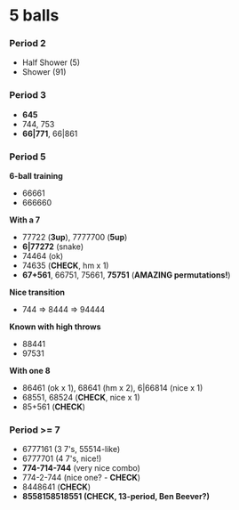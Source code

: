# 5 balls

### Period 2

- Half Shower (5)
- Shower (91)

### Period 3

- **645**
- 744, 753
- **66|771**, 66|861

### Period 5

**6-ball training**
- 66661
- 666660

**With a 7**
- 77722 (**3up**), 7777700 (**5up**)
- **6|77272** (snake)
- 74464 (ok)
- 74635 (**CHECK**, hm x 1)
- **67+561**, 66751, 75661, **75751** (**AMAZING permutations!**)

**Nice transition**
- 744 => 8444 => 94444

**Known with high throws**
- 88441
- 97531

**With one 8**
- 86461 (ok x 1), 68641 (hm x 2), 6|66814 (nice x 1)
- 68551, 68524 (**CHECK**, nice x 1)
- 85+561 (**CHECK**)

### Period >= 7

- 6777161 (3 7's, 55514-like)
- 6777701 (4 7's, nice!)
- **774-714-744** (very nice combo)
- 774-2-744 (nice one? - **CHECK**)
- 8448641 (**CHECK**)
- **8558158518551 (CHECK, 13-period, Ben Beever?)**

